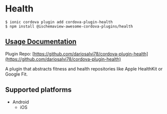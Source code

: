# Health

```text
$ ionic cordova plugin add cordova-plugin-health
$ npm install @ischemaview-awesome-cordova-plugins/health
```

## [Usage Documentation](https://danielsogl.gitbook.io/awesome-cordova-plugins/plugins/health/)

Plugin Repo: [https://github.com/dariosalvi78/cordova-plugin-health](https://github.com/dariosalvi78/cordova-plugin-health)

A plugin that abstracts fitness and health repositories like Apple HealthKit or Google Fit.

## Supported platforms

* Android
  * iOS


